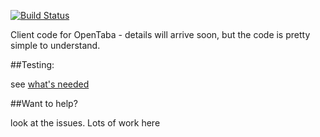 [![Build Status](https://travis-ci.org/alonisser/opentaba-client.png?branch=master)](https://travis-ci.org/alonisser/opentaba-client)Client code for OpenTaba - details will arrive soon, but the code is pretty simple to understand.##Testing:see [what's needed](tests/testing.md)##Want to help?look at the issues. Lots of work here 